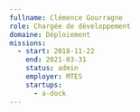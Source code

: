 ```yaml
---
fullname: Clémence Gourragne
role: Chargée de développement
domaine: Déploiement
missions:
  - start: 2018-11-22
    end: 2021-03-31
    status: admin
    employer: MTES
    startups:
      - a-dock
---
```

